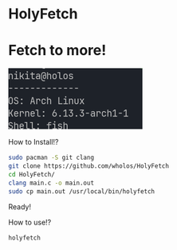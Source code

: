 # HolyFetch
# Fetch to more!
![1 Screen](https://github.com/wholos/HolyFetch/blob/main/holyfetch.png)

How to Install!?
``` bash
sudo pacman -S git clang
git clone https://github.com/wholos/HolyFetch
cd HolyFetch/
clang main.c -o main.out
sudo cp main.out /usr/local/bin/holyfetch
```
Ready!

How to use!?
``` bash
holyfetch
```
